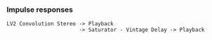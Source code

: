 ### Impulse responses

```
LV2 Convolution Stereo -> Playback
                       -> Saturator - Vintage Delay -> Playback
```                       
